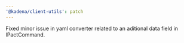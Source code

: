 ```yaml
---
'@kadena/client-utils': patch
---
```


Fixed minor issue in yaml converter related to an aditional data field in
IPactCommand.
